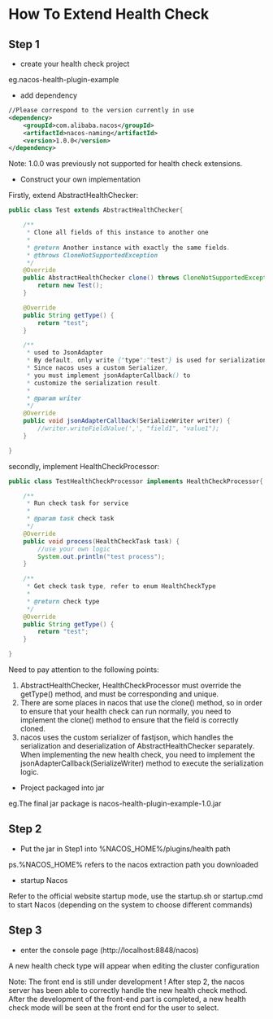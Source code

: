 # How To Extend Health Check







## Step 1

* create your health check project 

eg.nacos-health-plugin-example

* add dependency

```xml
//Please correspond to the version currently in use
<dependency>
    <groupId>com.alibaba.nacos</groupId>
    <artifactId>nacos-naming</artifactId>
    <version>1.0.0</version>
</dependency>
```

Note: 1.0.0 was previously not supported for health check extensions.

* Construct your own implementation

Firstly, extend AbstractHealthChecker:

```java
public class Test extends AbstractHealthChecker{

    /**
     * Clone all fields of this instance to another one
     *
     * @return Another instance with exactly the same fields.
     * @throws CloneNotSupportedException
     */
    @Override
    public AbstractHealthChecker clone() throws CloneNotSupportedException {
        return new Test();
    }

    @Override
    public String getType() {
        return "test";
    }

    /**
     * used to JsonAdapter
     * By default, only write {"type":"test"} is used for serialization.
     * Since nacos uses a custom Serializer,
     * you must implement jsonAdapterCallback() to
     * customize the serialization result.
     *
     * @param writer
     */
    @Override
    public void jsonAdapterCallback(SerializeWriter writer) {
        //writer.writeFieldValue(',', "field1", "value1");
    }

}
```

secondly, implement HealthCheckProcessor:

```java
public class TestHealthCheckProcessor implements HealthCheckProcessor{

    /**
     * Run check task for service
     *
     * @param task check task
     */
    @Override
    public void process(HealthCheckTask task) {
        //use your own logic
        System.out.println("test process");
    }

    /**
     * Get check task type, refer to enum HealthCheckType
     *
     * @return check type
     */
    @Override
    public String getType() {
        return "test";
    }

}
```

Need to pay attention to the following points:
1. AbstractHealthChecker, HealthCheckProcessor must override the getType() method, and must be corresponding and unique.
2. There are some places in nacos that use the clone() method, so in order to ensure that your health check can run normally, you need to implement the clone() method to ensure that the field is correctly cloned.
3. nacos uses the custom serializer of fastjson, which handles the serialization and deserialization of AbstractHealthChecker separately. When implementing the new health check, you need to implement the jsonAdapterCallback(SerializeWriter) method to execute the serialization logic.

* Project packaged into jar

eg.The final jar package is nacos-health-plugin-example-1.0.jar



## Step 2

* Put the jar in Step1 into %NACOS_HOME%/plugins/health path

ps.%NACOS_HOME% refers to the nacos extraction path you downloaded

* startup Nacos

Refer to the official website startup mode, use the startup.sh or startup.cmd to start Nacos (depending on the system to choose different commands)



## Step 3

* enter the console page (http://localhost:8848/nacos)

A new health check type will appear when editing the cluster configuration

Note: The front end is still under development ! After step 2, the nacos server has been able to correctly handle the new health check method. After the development of the front-end part is completed, a new health check mode will be seen at the front end for the user to select.